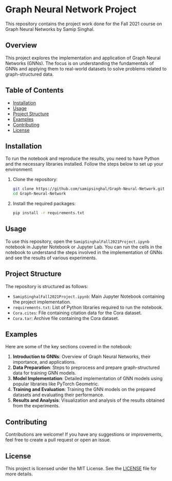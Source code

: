 # Graph Neural Network Project

This repository contains the project work done for the Fall 2021 course on Graph Neural Networks by Samip Singhal.

## Overview

This project explores the implementation and application of Graph Neural Networks (GNNs). The focus is on understanding the fundamentals of GNNs and applying them to real-world datasets to solve problems related to graph-structured data.

## Table of Contents

- [Installation](#installation)
- [Usage](#usage)
- [Project Structure](#project-structure)
- [Examples](#examples)
- [Contributing](#contributing)
- [License](#license)

## Installation

To run the notebook and reproduce the results, you need to have Python and the necessary libraries installed. Follow the steps below to set up your environment:

1. Clone the repository:
    ```sh
    git clone https://github.com/samipsinghal/Graph-Neural-Network.git
    cd Graph-Neural-Network
    ```

2. Install the required packages:
    ```sh
    pip install -r requirements.txt
    ```

## Usage

To use this repository, open the `SamipSinghalFall2021Project.ipynb` notebook in Jupyter Notebook or Jupyter Lab. You can run the cells in the notebook to understand the steps involved in the implementation of GNNs and see the results of various experiments.

## Project Structure

The repository is structured as follows:

- `SamipSinghalFall2021Project.ipynb`: Main Jupyter Notebook containing the project implementation.
- `requirements.txt`: List of Python libraries required to run the notebook.
- `Cora.cites`: File containing citation data for the Cora dataset.
- `Cora.tar`: Archive file containing the Cora dataset.

## Examples

Here are some of the key sections covered in the notebook:

1. **Introduction to GNNs**: Overview of Graph Neural Networks, their importance, and applications.
2. **Data Preparation**: Steps to preprocess and prepare graph-structured data for training GNN models.
3. **Model Implementation**: Detailed implementation of GNN models using popular libraries like PyTorch Geometric.
4. **Training and Evaluation**: Training the GNN models on the prepared datasets and evaluating their performance.
5. **Results and Analysis**: Visualization and analysis of the results obtained from the experiments.

## Contributing

Contributions are welcome! If you have any suggestions or improvements, feel free to create a pull request or open an issue.

## License

This project is licensed under the MIT License. See the [LICENSE](LICENSE) file for more details.
